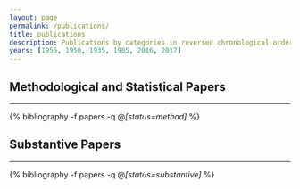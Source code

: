 ```yaml
---
layout: page
permalink: /publications/
title: publications
description: Publications by categories in reversed chronological order. *indicates joint co-authorship. Generated by jekyll-scholar.
years: [1956, 1950, 1935, 1905, 2016, 2017]
---
```



## Methodological and Statistical Papers


<hr>


{% bibliography -f papers -q @*[status=method]* %}






## Substantive Papers

<hr>


{% bibliography -f papers -q @*[status=substantive]* %}
